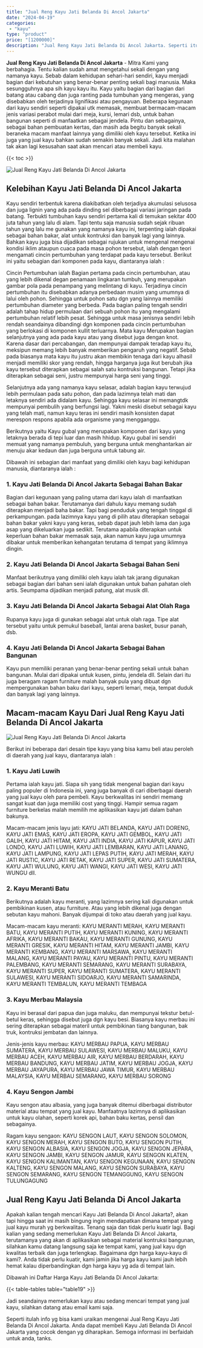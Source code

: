 ```yaml
---
title: "Jual Reng Kayu Jati Belanda Di Ancol Jakarta"
date: "2024-04-19"
categories:
 - "kayu"
type: "product"
price: "[1200000]"
description: "Jual Reng Kayu Jati Belanda Di Ancol Jakarta. Seperti itulah info yg bisa kami uraikan mengenai Jual Reng Kayu Jati Belanda Di Ancol Jakarta. Anda dapat memb..."
---
```


**Jual Reng Kayu Jati Belanda Di Ancol Jakarta** - Mitra Kami yang berbahagia. Tentu kalian sudah amat mengetahui sekali dengan yang namanya kayu. Sebab dalam kehidupan sehari-hari sendiri, kayu menjadi bagian dari kebutuhan yang benar-benar penting sekali bagi manusia. Maka sesungguhnya apa sih kayu kayu itu. Kayu yaitu bagian dari bagian dari batang atau cabang dan juga ranting pada tumbuhan yang mengeras, yang disebabkan oleh terjadinya lignifikasi atau pengayuan. Beberapa kegunaan dari kayu sendiri seperti dipakai utk memasak, membuat bermacam-macam jenis variasi perabot mulai dari meja, kursi, lemari dsb, untuk bahan bangunan seperti di manfaatkan sebagai jendela. Pintu dan sebagainya, sebagai bahan pembuatan kertas, dan masih ada begitu banyak sekali beraneka macam manfaat lainnya yang dimiliki oleh kayu tersebut. Ketika ini juga yang jual kayu bahkan sudah semakin banyak sekali. Jadi kita malahan tak akan lagi kesusahan saat akan mencari atau membeli kayu.

{{< toc >}}

![Jual Reng Kayu Jati Belanda Di Ancol Jakarta](/images/kayu/kayu36.jpg)

## Kelebihan Kayu Jati Belanda Di Ancol Jakarta

Kayu sendiri terbentuk karena diakibatkan oleh terjadiya akumulasi selusosa dan juga lignin yang ada pada dinding sel diberbagai variasi jaringan pada batang. Terbukti tumbuhan kayu sendiri pertama kali di temukan sekitar 400 juta tahun yang lalu di alam. Tapi tentu saja manusia sudah sejak ribuan tahun yang lalu me gunakan yang namanya kayu ini, terpenting ialah dipakai sebagai bahan bakar, alat untuk kontruksi dan banyak lagi yang lainnya. Bahkan kayu juga bisa dijadikan sebagai rujukan untuk mengenal mengenai kondisi iklim ataupun cuaca pada masa pohon tersebut, ialah dengan teori mengamati cincin pertumbuhan yang terdapat pada kayu tersebut. Berikut ini yaitu sebagian dari komponen pada kayu, diantaranya ialah :

Cincin Pertumbuhan ialah Bagian pertama pada cincin pertumbuhan, atau yang lebih dikenal degan penamaan lingkaran tumbuh, yang merupakan gambar pola pada penampang yang melintang di kayu. Terjadinya cincin pertumbuhan itu disebabkan adanya perbedaan musim yang umumnya di lalui oleh pohon. Sehingga untuk pohon satu dgn yang lainnya memiliki pertumbuhan diameter yang berbeda. Pada bagian paling tengah sendiri adalah tahap hidup permulaan dari sebuah pohon itu yang mengalami pertumbuhan relatif lebih pesat. Sehingga untuk masa jenisnya sendiri lebih rendah seandainya dibandingi dgn komponen pada cincin pertumbuhan yang berlokasi di komponen kullit terluarnya. Mata kayu Merupakan bagian selanjutnya yang ada pada kayu atau yang disebut juga dengan knot. Karena dasar dari percabangan, dan mempunyai dampak teradap kayu itu, meksipun memang lebih banyak memberikan pengaruh yang negatif. Sebab pada biasanya mata kayu itu justru akan membikin tenaga dari kayu alhasil menjadi memiliki skor yang rendah, hingga harganya juga ikut berubah jika kayu tersebut diterapkan sebagai salah satu kontruksi bangunan. Tetapi jika diterapkan sebagai seni, justru mempunyai harga seni yang tinggi.

Selanjutnya ada yang namanya kayu selasar, adalah bagian kayu terwujud lebih permulaan pada satu pohon, dan pada lazimnya telah mati dan letaknya sendiri ada didalam kayu. Sehingga kayu selasar ini memangtdk mempunyai pembulih yang berfungsi lagi. Yakni meski disebut sebagai kayu yang telah mati, namun kayu teras ini sendiri masih konsisten dapat merespon respons apabila ada organisme yang mengganggu.

Berikutnya yaitu Kayu gubal yang merupakan komponen dari kayu yang letaknya berada di tepi luar dan masih hhidup. Kayu gubal ini sendiri memuat yang namanya pembuluh, yang berguna untuk menghantarkan air menuju akar kedaun dan juga berguna untuk tabung air.

Dibawah ini sebagian dari manfaat yang dimiliki oleh kayu bagi kehidupan manusia, diantaranya ialah :

### 1\. Kayu Jati Belanda Di Ancol Jakarta Sebagai Bahan Bakar

Bagian dari kegunaan yang paling utama dari kayu ialah di manfaatkan sebagai bahan bakar. Terutamanya dari dahulu kayu memang sudah diterapkan menjadi baha bakar. Tapi bagi penduduk yang tengah tinggal di perkampungan. pada lazimnya kayu yang di pilih atau diterapkan sebagai bahan bakar yakni kayu yang keras, sebab dapat jauh lebih lama dan juga asap yang dikeluarkan juga sedikit. Terutama apabila diterapkan untuk keperluan bahan bakar memasak saja, akan namun kayu juga umumnya dibakar untuk memberikan kehangatan terutama di tempat yang iklimnya dingin.

### 2\. Kayu Jati Belanda Di Ancol Jakarta Sebagai Bahan Seni

Manfaat berikutnya yang dimiliki oleh kayu ialah tak jarang digunakan sebagai bagian dari bahan seni ialah digunakan untuk bahan pahatan oleh artis. Seumpama dijadikan menjadi patung, alat musik dll.

### 3\. Kayu Jati Belanda Di Ancol Jakarta Sebagai Alat Olah Raga

Rupanya kayu juga di gunakan sebagai alat untuk olah raga. Tipe alat tersebut yaitu untuk pemukul baseball, lantai arena basket, busur panah, dsb.

### 4\. Kayu Jati Belanda Di Ancol Jakarta Sebagai Bahan Bangunan

Kayu pun memiliki peranan yang benar-benar penting sekali untuk bahan bangunan. Mulai dari dipakai untuk kusen, pintu, jendela dll. Selain dari itu juga beragam ragam furniture malah banyak pula yang dibuat dgn mempergunakan bahan baku dari kayu, seperti lemari, meja, tempat duduk dan banyak lagi yang lainnya.

## Macam-macam Kayu Dari Jual Reng Kayu Jati Belanda Di Ancol Jakarta

![Jual Reng Kayu Jati Belanda Di Ancol Jakarta](/images/kayu/kayu43.jpg)

Berikut ini beberapa dari desain tipe kayu yang bisa kamu beli atau peroleh di daerah yang jual kayu, diantaranya ialah :

### 1\. Kayu Jati Luwih

Pertama ialah kayu jati. Siapa sih yang tidak mengenal bagian dari kayu paling populer di Indonesia ini, yang juga banyak di cari diberbagai daerah yang jual kayu oleh para pembeli. Kayu berkwalitas ini sendiri memang sangat kuat dan juga memiliki cost yang tinggi. Hampir semua ragam furniture berkelas malah memilih me aplikasikan kayu jati dalam bahan bakunya.

Macam-macam jenis layu jati: KAYU JATI BELANDA, KAYU JATI DORENG, KAYU JATI EMAS, KAYU JATI EROPA, KAYU JATI GEMBOL, KAYU JATI GALIH, KAYU JATI HITAM, KAYU JATI INDIA, KAYU JATI KAPUR, KAYU JATI LONDO, KAYU JATI LUWIH, KAYU JATI LEMBARAN, KAYU JATI LANANG, KAYU JATI LAMPUNG, KAYU JATI LEPAS PUTIH, KAYU JATI MERAH, KAYU JATI RUSTIC, KAYU JATI RETAK, KAYU JATI SUPER, KAYU JATI SUMATERA, KAYU JATI WULUNG, KAYU JATI WANGI, KAYU JATI WESI, KAYU JATI WUNGU dll.

### 2\. Kayu Meranti Batu

Berikutnya adalah kayu meranti, yang lazimnya sering kali digunakan untuk pembikinan kusen, atau furniture. Atau yang lebih dikenal juga dengan sebutan kayu mahoni. Banyak dijumpai di toko atau daerah yang jual kayu.

Macam-macam kayu meranti: KAYU MERANTI MERAH, KAYU MERANTI BATU, KAYU MERANTI PUTIH, KAYU MERANTI KUNING, KAYU MERANTI AFRIKA, KAYU MERANTI BAKAU, KAYU MERANTI GUNUNG, KAYU MERANTI GRESIK, KAYU MERANTI HITAM, KAYU MERANTI JAMBI, KAYU MERANTI KEMBANG, KAYU MERANTI MARSAWA, KAYU MERANTI MALANG, KAYU MERANTI PAYAU, KAYU MERANTI PINTU, KAYU MERANTI PALEMBANG, KAYU MERANTI SEMARANG, KAYU MERANTI SURABAYA, KAYU MERANTI SUPER, KAYU MERANTI SUMATERA, KAYU MERANTI SULAWESI, KAYU MERANTI SIDOARJO, KAYU MERANTI SAMARINDA, KAYU MERANTI TEMBALUN, KAYU MERANTI TEMBAGA

### 3\. Kayu Merbau Malaysia

Kayu ini berasal dari papua dan juga maluku, dan mempunyai tekstur betul-betul keras, sehingga disebut juga dgn kayu besi. Biasanya kayu merbau ini sering diterapkan sebagai materil untuk pembikinan tiang bangunan, bak truk, kontruksi jembatan dan lainnya.

Jenis-jenis kayu merbau: KAYU MERBAU PAPUA, KAYU MERBAU SUMATERA, KAYU MERBAU SULAWESI, KAYU MERBAU MALUKU, KAYU MERBAU ACEH, KAYU MERBAU AIR, KAYU MERBAU BERDARAH, KAYU MERBAU BANDUNG, KAYU MERBAU JATIM, KAYU MERBAU JOGJA, KAYU MERBAU JAYAPURA, KAYU MERBAU JAWA TIMUR, KAYU MERBAU MALAYSIA, KAYU MERBAU SEMARANG, KAYU MERBAU SORONG

### 4\. Kayu Sengon Jambi

Kayu sengon atau albasia, yang juga banyak ditemui diberbagai distributor material atau tempat yang jual kayu. Manfaatnya lazimnya di aplikasikan untuk kayu olahan, seperti korek api, bahan baku kertas, pensil dan sebagainya.

Ragam kayu sengaon: KAYU SENGON LAUT, KAYU SENGON SOLOMON, KAYU SENGON MERAH, KAYU SENGON BUTO, KAYU SENGON PUTIH, KAYU SENGON ALBASIA, KAYU SENGON JOGJA, KAYU SENGON JEPARA, KAYU SENGON JAMBI, KAYU SENGON JAMUR, KAYU SENGON KLATEN, KAYU SENGON KALIMANTAN, KAYU SENGON KEGUNAAN, KAYU SENGON KALTENG, KAYU SENGON MALANG, KAYU SENGON SURABAYA, KAYU SENGON SEMARANG, KAYU SENGON TEMANGGUNG, KAYU SENGON TULUNGAGUNG

## Jual Reng Kayu Jati Belanda Di Ancol Jakarta

Apakah kalian tengah mencari Kayu Jati Belanda Di Ancol Jakarta?, akan tapi hingga saat ini masih bingung ingin mendapatkan dimana tempat yang jual kayu murah yg berkwalitas. Tenang saja dan tidak perlu kuatir lagi. Bagi kalian yang sedang memerlukan Kayu Jati Belanda Di Ancol Jakarta, terutamanya yang akan di aplikasikan sebagai material kontruksi bangunan, silahkan kamu datang langsung saja ke tempat kami, yang jual kayu dgn kwalitas terbaik dan juga terlengkap. Bagaimana dgn harga kayu-kayu di kami?. Anda tidak perlu kuatir, kami jamin jika harga kayu kami jauh lebih hemat kalau diperbandingkan dgn harga kayu yg ada di tempat lain.

Dibawah ini Daftar Harga Kayu Jati Belanda Di Ancol Jakarta:

{{< table-tables table="table19" >}}

Jadi seandainya memerlukan kayu atau sedang mencari tempat yang jual kayu, silahkan datang atau email kami saja.

Seperti itulah info yg bisa kami uraikan mengenai Jual Reng Kayu Jati Belanda Di Ancol Jakarta. Anda dapat membeli Kayu Jati Belanda Di Ancol Jakarta yang cocok dengan yg diharapkan. Semoga informasi ini berfaidah untuk anda, tanks.
